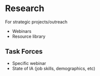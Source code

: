 # Research

For strategic projects/outreach

* Webinars
* Resource library

## Task Forces

* Specific webinar
* State of IA (job skills, demographics, etc)
